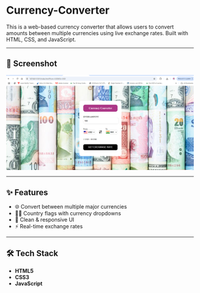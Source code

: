 # Currency-Converter
This is a web-based currency converter that allows users to convert amounts between multiple currencies using live exchange rates. Built with HTML, CSS, and JavaScript.

---

## 📸 Screenshot

![Currency Converter Screenshot](https://github.com/akansha004/Currency-Converter/blob/main/Screenshot%202025-08-19%20152453.png?raw=true)

---

## ✨ Features
- 🌐 Convert between multiple major currencies  
- 🏳️‍🌈 Country flags with currency dropdowns  
- 📱 Clean & responsive UI  
- ⚡ Real-time exchange rates  

---

## 🛠️ Tech Stack
- **HTML5**  
- **CSS3**  
- **JavaScript**  
